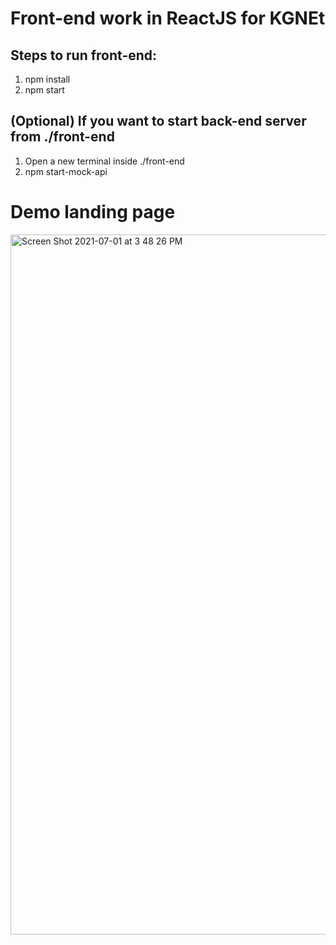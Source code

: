 # Front-end work in ReactJS for KGNEt

## Steps to run front-end:
1. npm install 
2. npm start

## (Optional) If you want to start back-end server from ./front-end
1. Open a new terminal inside ./front-end
2. npm start-mock-api


# Demo landing page

<img width="1120" alt="Screen Shot 2021-07-01 at 3 48 26 PM" src="https://user-images.githubusercontent.com/60043570/124181680-d68bf700-da83-11eb-9c8f-5c2bddcf3193.png">

